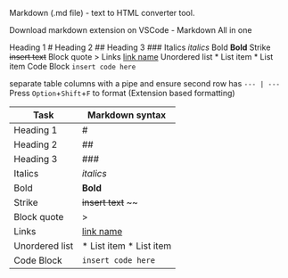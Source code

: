 Markdown (.md file) - text to HTML converter tool.

Download markdown extension on VSCode - Markdown All in one

Heading 1	#
Heading 2	##
Heading 3	###
Italics	*italics*
Bold	**Bold**
Strike	~~insert text~~
Block quote	>
Links	[link name](link.com)
Unordered list	* List item * List item
Code Block	`insert code here`

separate table columns with a pipe and ensure second row has `--- | ---` 
Press `Option`+`Shift`+`F` to format (Extension based formatting)

| Task           | Markdown syntax         |
| -------------- | ----------------------- |
| Heading 1      | #                       |
| Heading 2      | ##                      |
| Heading 3      | ###                     |
| Italics        | *italics*               |
| Bold           | **Bold**                |
| Strike         | ~~insert text~~ ~~      |
| Block quote    | >                       |
| Links          | [link name](link.com)   |
| Unordered list | * List item * List item |
| Code Block     | `insert code here`      |